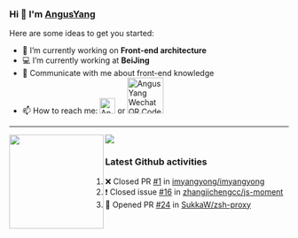 ### Hi 👋 I'm [AngusYang](https://www.imyangyong.com/)

Here are some ideas to get you started:
<!-- - 🌱 I’m currently learning ... -->
<!-- - 👯 I’m looking to collaborate on ... -->
<!-- - 🤔 I’m looking for help with ... -->
- 🔭 I’m currently working on **Front-end architecture**
- 💻 I’m currently working at **BeiJing**
- 💬 Communicate with me about front-end knowledge
- 📫 How to reach me: <a href="https://twitter.com/imyangyong"><img src="https://cdn.worldvectorlogo.com/logos/twitter-6.svg" title="Twitter" alt="AngusYang Twitter profile" width="28"/></a> or <a href="https://img.imyangyong.com/wechat.jpeg"><img src="https://cdn.worldvectorlogo.com/logos/wechat-3.svg" title="Wechat" alt="AngusYang Wechat QR Code" width="65"/></a>

---

<div>
  <img height="170" align="left" src="https://github-readme-stats.vercel.app/api?username=imyangyong&count_private=true&include_all_commits=true" />
  <img src="https://github-readme-stats.vercel.app/api/top-langs/?username=imyangyong&layout=compact" />
</div>

### Latest Github activities
<!--START_SECTION:activity-->
1. ❌ Closed PR [#1](https://github.com/imyangyong/imyangyong/pull/1) in [imyangyong/imyangyong](https://github.com/imyangyong/imyangyong)
2. ❗️ Closed issue [#16](https://github.com/zhangjichengcc/js-moment/issues/16) in [zhangjichengcc/js-moment](https://github.com/zhangjichengcc/js-moment)
3. 💪 Opened PR [#24](https://github.com/SukkaW/zsh-proxy/pull/24) in [SukkaW/zsh-proxy](https://github.com/SukkaW/zsh-proxy)
<!--END_SECTION:activity-->

